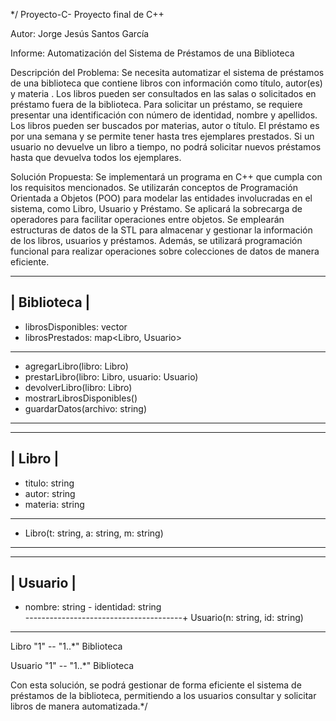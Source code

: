 */ Proyecto-C-
Proyecto final de C++

Autor: Jorge Jesús Santos García 

Informe: Automatización del Sistema de Préstamos de una Biblioteca

Descripción del Problema:
Se necesita automatizar el sistema de préstamos de una biblioteca que contiene libros con información como título, autor(es) y materia . Los libros pueden ser consultados en las salas o solicitados en préstamo fuera de la biblioteca. Para solicitar un préstamo, se requiere presentar una identificación con número de identidad, nombre y apellidos. Los libros pueden ser buscados por materias, autor o título. El préstamo es por una semana y se permite tener hasta tres ejemplares prestados. Si un usuario no devuelve un libro a tiempo, no podrá solicitar nuevos préstamos hasta que devuelva todos los ejemplares.

Solución Propuesta:
Se implementará un programa en C++ que cumpla con los requisitos mencionados. Se utilizarán conceptos de Programación Orientada a Objetos (POO) para modelar las entidades involucradas en el sistema, como Libro, Usuario y Préstamo. Se aplicará la sobrecarga de operadores para facilitar operaciones entre objetos. Se emplearán estructuras de datos de la STL para almacenar y gestionar la información de los libros, usuarios y préstamos. Además, se utilizará programación funcional para realizar operaciones sobre colecciones de datos de manera eficiente.

-----------------------------------------
|              Biblioteca               |
-----------------------------------------
 - librosDisponibles: vector<Libro>   
 - librosPrestados: map<Libro, Usuario>
-----------------------------------------
 + agregarLibro(libro: Libro)         
 + prestarLibro(libro: Libro, usuario: Usuario) 
 + devolverLibro(libro: Libro)        
 + mostrarLibrosDisponibles()         
 + guardarDatos(archivo: string)      
-----------------------------------------

-----------------------------------------
|                Libro                 |
-----------------------------------------
- titulo: string                     
- autor: string                      
- materia: string                    
-----------------------------------------
 + Libro(t: string, a: string, m: string)
-----------------------------------------

-----------------------------------------
|               Usuario                |
----------------------------------------
- nombre: string                      - identidad: string                  
---------------------------------------+ Usuario(n: string, id: string)   
-----------------------------------------

Libro "1" -- "1..*" Biblioteca

Usuario "1" -- "1..*" Biblioteca


Con esta solución, se podrá gestionar de forma eficiente el sistema de préstamos de la biblioteca, permitiendo a los usuarios consultar y solicitar libros de manera automatizada.*/

